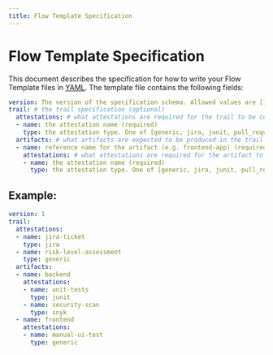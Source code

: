 ```yaml
---
title: Flow Template Specification
---
```

# Flow Template Specification

This document describes the specification for how to write your Flow Template files in [YAML](http://yaml.org/). The template file contains the following fields:

```yml
version: The version of the specification schema. Allowed values are [1]. (required)
trail: # the trail specification (optional)
  attestations: # what attestations are required for the trail to be compliant (optional)
  - name: the attestation name (required)
    type: the attestation type. One of [generic, jira, junit, pull_request, snyk] (required)
  artifacts: # what artifacts are expected to be produced in the trail (optional)
  - name: reference name for the artifact (e.g. frontend-app) (required)
    attestations: # what attestations are required for the artifact to be compliant
    - name: the attestation name (required)
      type: the attestation type. One of [generic, jira, junit, pull_request, snyk] (required)
```
 
## Example:

```yaml
version: 1
trail:
  attestations:
  - name: jira-ticket
    type: jira
  - name: risk-level-assessment
    type: generic
  artifacts:
  - name: backend
    attestations:
    - name: unit-tests
      type: junit
    - name: security-scan
      type: snyk
  - name: frontend
    attestations:
    - name: manual-ui-test
      type: generic
```
